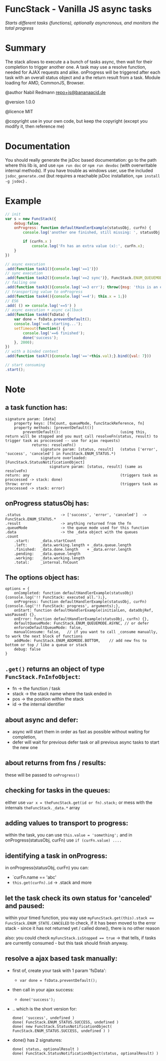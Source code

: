 # __FuncStack - Vanilla JS async tasks__

*Starts different tasks (functions), optionally asyncronous, and monitors the total progress*

# Summary
  The stack allows to execute a a bunch of tasks async, then wait for their completion to trigger another one.
  A task may use a resolve function, needed for AJAX requests and alike.
  onProgress will be triggered after each task with an overall status object and a the return result from a task.
  Module loading for AMD, CommonJS, Browser.

@author  Nabil Redmann <repo+js@bananaacid.de>

@version 1.0.0

@licence MIT

@copyright  use in your own code, but keep the copyright (except you modify it, then reference me)

# Documentation
You should really generate the jsDoc based documentation: go to the path where this lib is, and use
`npm run doc` or `npm run devdoc` (with overwritable internal methods).
If you have trouble as windows user, use the included `jsdoc_generate.cmd` (but requires a reachable jsDoc installation, `npm install -g jsdoc`) .

# Example
```javascript
// init
var s = new FuncStack({
    debug:false,
    onProgress: function defaultHandlerExample(statusObj, curFn) {
        console.log('another one finished, still missing: ', statusObj.count.left);

        if (curFn.x )
            console.log('Fn has an extra value (x):', curFn.x);
    }
})

// async execution
.add(function task1(){console.log('==1')})
// sync execution
.add(function task2(){console.log('==2 sync')}, FuncStack.ENUM_QUEUEMODE.DEFER)
// failing one
.add(function task3(){console.log('==3 err'); throw({msg: 'this is an error'});})
// transporting value to onProgress
.add(function task4(){console.log('==4'); this.x = 1;})
// ES6
.add( () => console.log('==5') )
// async execution + async callback
.add(function task6(fsData) {
    var done = fsData.preventDefault();
    console.log('==6 starting...');
    setTimeout(function() {
        console.log('==6 finished');
        done('success');
    }, 2000);
})
// with a binded context
.add(function task7(){console.log('=='+this.val);}.bind({val: 7}))

// start consuming
.start();
```

# Note

## a task function has:
```
signature param: [data]
    property keys: [fnCount, queueMode, funcStackReference, fn]
    property methods: [preventDefault()]
        preventDefault():                           (using this, return will be stopped and you must call resolveFn(status, result) to trigger task as proccessed -- use for ajax requests)
            returns: resolveFn() 
                signature param: [status, result]   (status ['error', 'success', 'canceled'] in FuncStack.ENUM_STATUS.*)
                signature overloaded: [FuncStack.StatusNotificationObject]
                    signature param: [status, result] (same as resolveFn)
return: any                                         (triggers task as proccessed -> stack: done)
throw: error                                        (triggers task as proccessed -> stack: error)
```` 

## onProgress statusObj has:
```
.status                  -> ['success', 'error', 'canceled']  -> FuncStack.ENUM_STATUS.*
.result                  -> anything returned from the fn
.queueMode               -> the queue mode used for this function
.data                    -> the _data object with the queues
.count
    .start:     _data.startCount
    .left:      _data.working.length + _data.queue.length
    .finished:  _data.done.length    + _data.error.length
    .pending:   _data.queue.length
    .working:   _data.working.length
    .total:     _internal.fnCount
```

## The options object has:
```
options = {
    onCompleted: function defaultHandlerExample(statusObj) {console.log('!! FuncStack: executed all.');},
    onProgress: function defaultHandlerExample(statusObj, curFn) {console.log('!! FuncStack: progress', arguments);},
    onStart: function defaultHandlerExample(initialLen, dataObjRef, wasPaused) {},
    onError: function defaultHandlerExample(statusObj, curFn) {},
    defaultQueueMode: FuncStack.ENUM_QUEUEMODE.ASYNC, // or defer
    enforceDefaultQueueMode: false,
    manualConsume: false,   // if you want to call _consume manually, to work the next block of functions
    addMode: FuncStack.ENUM_ADDMODE.BOTTOM,    // add new fns to bottom or top / like a queue or stack
    debug: false
}
```

## `.get()` returns an object of type `FuncStack.FnInfoObject`:
- fn -> the function / task
- stack -> the stack name where the task ended in
- pos -> the position within the stack
- id -> the internal identifier


## about async and defer:
- async will start them in order as fast as possible without waiting for completion, 
- defer will wait for previous defer task or all previous async tasks to start the new one


## about returns from fns / results:
these will be passed to `onProgress()`


## checking for tasks in the queues:
either use `var x = theFuncStack.get(id or fn).stack;`
or mess with the internals `theFuncStack._data.*` array


## adding values to transport to progress:
within the task, you can use `this.value = 'something';` and in onProgress(statusObj, curFn) use `if (curFn.value) ....`


## identifying a task in onProgress:
in onProgress(statusObj, curFn) you can:
- `curFn.name == 'abc'
- `this.get(curFn).id` -> .stack and more


## let the task check its own status for 'canceled' and paused:
within your timed function, you way use `myFuncStack.get(this).stack == FuncStack.ENUM_STATE.CANCELED` to check,
if it has been moved to the error stack - since it has not returned yet / called done(), there is no other reason

also: you could check `myFuncStack.isStopped == true` -> that tells, if tasks are currently consumed - but this task 
should finish anyway.


## resolve a ajax based task manually:
- first of, create your task with 1 param 'fsData':
    - `var done = fsData.preventDefault();`
- then call in your ajax success:
    - `done('success');`

- .. which is the short version for:
    ```
    done( 'success', undefined )
    done( FuncStack.ENUM_STATUS.SUCCESS, undefined )
    done( new FuncStack.StatusNotificationObject( FuncStack.ENUM_STATUS.SUCCESS, undefined ) )
    ```

- done() has 2 signatures:
    ```
    done( status, optionalResult )
    done( FuncStack.StatusNotificationObject(status, optionalResult) )
    ```
